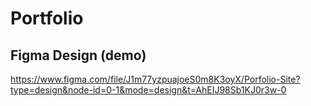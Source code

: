 # Portfolio

## Figma Design (demo)
https://www.figma.com/file/J1m77yzpuajoeS0m8K3oyX/Porfolio-Site?type=design&node-id=0-1&mode=design&t=AhEIJ98Sb1KJ0r3w-0
